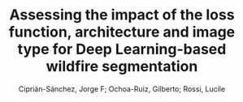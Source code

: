 ---
paperId: 39
author: Ciprián-Sánchez, Jorge F; Ochoa-Ruiz, Gilberto; Rossi, Lucile
publicauthor: Ciprián-Sánchez, J. F. et al.
title: "Assessing the impact of the loss function, architecture and image type for Deep Learning-based wildfire segmentation"
pdf: 39_CameraReady_39.pdf
poster: 39_poster_39.png
pitch: https://youtu.be/ALFmUuG-xuQ
type: Poster
topic: Medical
category: Extended Abstract
link: https://research.latinxinai.org/papers/cvpr/2021/pdf/39_CameraReady_39.pdf
conference: cvpr
year: 2021
tags: cvpr-2021-ea
location: Virtual
---